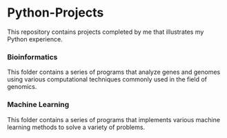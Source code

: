# Python-Projects
This repository contains projects completed by me that illustrates my Python experience.

### Bioinformatics
This folder contains a series of programs that analyze genes and genomes using various computational techniques commonly used in the field of genomics.

### Machine Learning
This folder contains a series of programs that implements various machine learning methods to solve a variety of problems.
